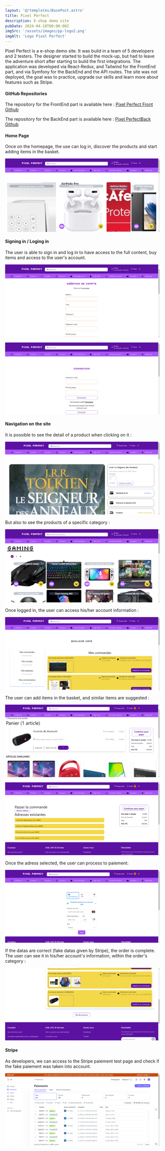 ```yaml
---
layout: '@/templates/BasePost.astro'
title: Pixel Perfect
description: E-shop demo site
pubDate: 2024-04-18T00:00:00Z
imgSrc: '/assets/images/pp-logo2.png'
imgAlt: 'Logo Pixel Perfect'
---
```

Pixel Perfect is a e-shop demo site. It was build in a team of 5 developers and 2 testers. The designer started to build the  mock-up, but had to leave the adventure short after starting to build the first integrations. The application was developed via React-Redux, and Tailwind for the FrontEnd part, and via Symfony for the BackEnd and the API routes. The site was not deployed, the goal was to practice, upgrade our skills and learn more about features such as Stripe. 

#### GitHub Repositories

The repository for the FrontEnd part is available here :  [Pixel Perfect Front Github](https://github.com/Kathleen-Vierstraete/pixel-perfect-team-frontend "Pixel Perfect GitHub Front")

The repository for the BackEnd part is available here :  [Pixel PerfectBack Github](https://github.com/Kathleen-Vierstraete/pixel-perfect-team-backend "Pixel Perfect GitHub Back")


#### Home Page

Once on the homepage, the use can log in, discover the products and start adding items in the basket.

![Pixel Perfect Homepage](../../../../public/assets/images/pixelperfect/pp-home.png 'Pixel Perfect Homepage')

#### Signing in / Loging in 

The user is able to sign in and log in to have access to the full content, buy items and access to the user's account. 

![Pixel Perfect Sign in](../../../../public/assets/images/pixelperfect/pp-signin.png 'Pixel Perfect Sign in')

![Pixel Perfect Login](../../../../public/assets/images/pixelperfect/pp-login.png 'Pixel Perfect Login')

#### Navigation on the site 

It is possible to see the detail of a product when clicking on it :

![Pixel Perfect Single Product](../../../../public/assets/images/pixelperfect/pp-oneproduct.png 'Pixel Perfect Single Product')

But also to see the products of a specific category :

![Pixel Perfect Single Product](../../../../public/assets/images/pixelperfect/pp-category.png 'Pixel Perfect Single Product')

Once logged in, the user can access his/her account information :

![Pixel Perfect My Account](../../../../public/assets/images/pixelperfect/pp-myaccount.png 'Pixel Perfect My Account')

The user can add items in the basket, and similar items are suggested :

![Pixel Perfect Basket](../../../../public/assets/images/pixelperfect/pp-basket.png 'Pixel Perfect Basket')

![Pixel Perfect Basket2](../../../../public/assets/images/pixelperfect/pp-basket2.png 'Pixel Perfect Basket2')

Once the adress selected, the user can process to paiement:

![Pixel Perfect Stripe](../../../../public/assets/images/pixelperfect/pp-stripe.png 'Pixel Perfect Stripe')

If the datas are correct (fake datas given by Stripe), the order is complete. The user can see it in his/her account's information, within the order's category :

![Pixel Perfect Stripe](../../../../public/assets/images/pixelperfect/pp-paiementok.png 'Pixel Perfect Stripe')

#### Stripe

As developers, we can access to the Stripe paiement test page and check if the fake paiement was taken into account. 

![Pixel Perfect Stripe Page](../../../../public/assets/images/pixelperfect/pp-stripe-page.png 'Pixel Perfect Stripe Page')







